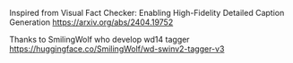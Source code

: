 Inspired from Visual Fact Checker: Enabling High-Fidelity Detailed Caption Generation https://arxiv.org/abs/2404.19752

Thanks to SmilingWolf who develop wd14 tagger https://huggingface.co/SmilingWolf/wd-swinv2-tagger-v3
